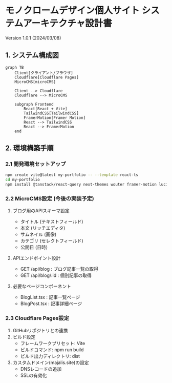 # モノクロームデザイン個人サイト システムアーキテクチャ設計書
Version 1.0.1 (2024/03/08)

## 1. システム構成図

```mermaid
graph TB
    Client[クライアント/ブラウザ]
    Cloudflare[Cloudflare Pages]
    MicroCMS[microCMS]

    Client --> Cloudflare
    Cloudflare --> MicroCMS

    subgraph Frontend
        React[React + Vite]
        TailwindCSS[TailwindCSS]
        FramerMotion[Framer Motion]
        React --> TailwindCSS
        React --> FramerMotion
    end
```

## 2. 環境構築手順

### 2.1 開発環境セットアップ
```bash
npm create vite@latest my-portfolio -- --template react-ts
cd my-portfolio
npm install @tanstack/react-query next-themes wouter framer-motion lucide-react class-variance-authority clsx tailwind-merge
```

### 2.2 MicroCMS設定 (今後の実装予定)
1. ブログ用のAPIスキーマ設定
   - タイトル (テキストフィールド)
   - 本文 (リッチエディタ)
   - サムネイル (画像)
   - カテゴリ (セレクトフィールド)
   - 公開日 (日時)

2. APIエンドポイント設計
   - GET /api/blog : ブログ記事一覧の取得
   - GET /api/blog/:id : 個別記事の取得

3. 必要なページコンポーネント
   - BlogList.tsx : 記事一覧ページ
   - BlogPost.tsx : 記事詳細ページ

### 2.3 Cloudflare Pages設定
1. GitHubリポジトリとの連携
2. ビルド設定
   - フレームワークプリセット: Vite
   - ビルドコマンド: npm run build
   - ビルド出力ディレクトリ: dist
3. カスタムドメイン(majalis.site)の設定
   - DNSレコードの追加
   - SSLの有効化